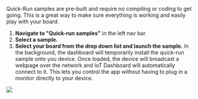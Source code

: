 <p>Quick-Run samples are pre-built and require no compiling or coding to get going. This is a great way to make sure everything is working and easily play with your board.</p>
<ol class="inline-list">
  <li><b>Navigate to "Quick-run samples"</b> in the left nav bar.</li>
  <li><b>Select a sample.</b></li> 
  <li><b>Select your board from the drop down list and launch the sample.</b>  In the background, the dashboard will temporarily install the quick-run sample onto you device. Once loaded, the device will broadcast a webpage over the network and IoT Dashboard will automatically connect to it. This lets you control the app without having to plug in a monitor directly to your device.</li>
</ol>

<img src="{{site.baseurl}}/Resources/images/get-started/dashboard-5.png" />
